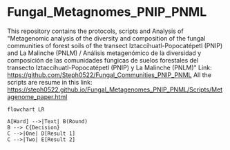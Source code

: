 # Fungal_Metagnomes_PNIP_PNML

This repository contains the protocols, scripts and Analysis of "Metagenomic analysis of the diversity and composition of the
fungal communities of forest soils of the transect Iztaccíhuatl-Popocatépetl (PNIP) and La Malinche (PNLM) / Análisis metagenómico de la diversidad y composición de las comunidades fúngicas de suelos forestales del transecto Iztaccíhuatl-Popocatépetl (PNIP) y La Malinche (PNLM)"
Link: https://github.com/Steph0522/Fungal_Communities_PNIP_PNML
All the scripts are resume in this link: https://steph0522.github.io/Fungal_Metagenomes_PNIP_PNML/Scripts/Metagenome_paper.html


```mermaid
flowchart LR

A[Hard] -->|Text| B(Round)
B --> C{Decision}
C -->|One| D[Result 1]
C -->|Two| E[Result 2]
```
